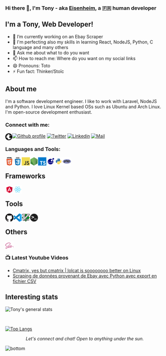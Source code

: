 ### Hi there 👋, I'm Tony - aka [Eisenheim][website], a 🇫🇷 human developer

<!--[![Website](https://img.shields.io/website?label=tonybengue.fr&style=for-the-badge&url=https%3A%2F%2Fcodestackr.com)](https://www.tonybengue.fr)-->
<!--[![Twitter Follow](https://img.shields.io/twitter/follow/tonybengue?color=1DA1F2&logo=twitter&style=for-the-badge)](https://twitter.com/intent/follow?original_referer=https%3A%2F%2Fgithub.com%tonybengue&screen_name=tonybengue)-->

## I'm a Tony, Web Developer!
<!-- - 👯 I’m looking to collaborate on ... -->
<!-- - 🤔 I’m looking for help with ... -->
- 🔭 I’m currently working on an Ebay Scraper
- 🌱 I'm perfecting also my skills in learning React, NodeJS, Python, C language and many others
- 💬 Ask me about what to do you want
- 📫 How to reach me: Where do you want on my social links
- 😄 Pronouns: Toto
- ⚡ Fun fact: Thinker/Stoïc

## About me 
I'm a software development engineer. I like to work with Laravel, NodeJS and Python. I love Linux Kernel based OSs such as Ubuntu and Arch Linux.
I'm open-source development enthusiast.

### Connect with me:
[<img align="left" alt="codeSTACkr.com" width="22px" src="https://raw.githubusercontent.com/iconic/open-iconic/master/svg/globe.svg" />][website]
<!-- [<img align="left" alt="codeSTACkr.com" width="22px" src="https://cdn.jsdelivr.net/npm/simple-icons@v3/icons/youtube.svg" />][youtube] -->
<!-- [<img align="left" alt="codeSTACkr.com" width="22px" src="https://cdn.jsdelivr.net/npm/simple-icons@v3/icons/twitter.svg" />][twitter] -->
<!-- [<img align="left" alt="codeSTACkr.com" width="22px" src="https://cdn.jsdelivr.net/npm/simple-icons@v3/icons/linkedin.svg" />][linkedin] -->
<!-- [<img align="left" alt="codeSTACkr.com" width="22px" src="https://cdn.jsdelivr.net/npm/simple-icons@v3/icons/instagram.svg" />][instagram] -->
[![Github profile](https://img.shields.io/github/followers/tonybengue?label=Follow&style=social)](https://github.com/tonybengue)
[![Twitter](https://img.shields.io/twitter/follow/tonybengue.svg?style=social&label=@tonybengue)](https://twitter.com/tonybengue)
[![Linkedin](https://img.shields.io/badge/-Tony%20Bengu%C3%A9-blue?style=flat-square&logo=linkedin&logoColor=white&link=https://www.linkedin.com/in/tony-bengue/)](https://www.linkedin.com/in/tony-bengue/)
[![Mail](https://img.shields.io/badge/-tonybengue@hotmail.fr-gray?style=flat-square&logo=gmail&logoColor=red&link=)](mailto:tonybengue@hotmail.fr)

[website]: https://tonybengue.fr/
[youtube]: https://www.youtube.com/channel/UCCRzsEHSMQzzsjSWUO7YOyQ?view_as=subscriber
[twitter]: https://twitter.com/tonybengue
[instagram]: https://tonybengue.fr/
[linkedin]: https://www.linkedin.com/in/tony-bengue/
[webdevplaylist]: #

### Languages and Tools:
<img align="left" alt="Html 5" width="26px" src="https://raw.githubusercontent.com/github/explore/80688e429a7d4ef2fca1e82350fe8e3517d3494d/topics/html/html.png" />
<img align="left" alt="Css" width="26px" src="https://raw.githubusercontent.com/github/explore/80688e429a7d4ef2fca1e82350fe8e3517d3494d/topics/css/css.png" />
<img align="left" alt="Javascript" width="26px" src="https://raw.githubusercontent.com/github/explore/80688e429a7d4ef2fca1e82350fe8e3517d3494d/topics/javascript/javascript.png" />
<img align="left" alt="NodeJs" width="26px" src="https://raw.githubusercontent.com/github/explore/80688e429a7d4ef2fca1e82350fe8e3517d3494d/topics/nodejs/nodejs.png" />
<img align="left" alt="Typescript" width="26px" src="https://raw.githubusercontent.com/github/explore/80688e429a7d4ef2fca1e82350fe8e3517d3494d/topics/typescript/typescript.png" />
<img align="left" alt="Lua" width="26px" src="https://raw.githubusercontent.com/github/explore/80688e429a7d4ef2fca1e82350fe8e3517d3494d/topics/lua/lua.png" />
<img align="left" alt="Python" width="26px" src="https://raw.githubusercontent.com/github/explore/80688e429a7d4ef2fca1e82350fe8e3517d3494d/topics/python/python.png" />
<img align="left" alt="PhP" width="26px" src="https://raw.githubusercontent.com/github/explore/80688e429a7d4ef2fca1e82350fe8e3517d3494d/topics/php/php.png" />  

<br />

## Frameworks
<img align="left" alt="Angular" width="26px" src="https://raw.githubusercontent.com/github/explore/80688e429a7d4ef2fca1e82350fe8e3517d3494d/topics/angular/angular.png" />
<img align="left" alt="Angular" width="26px" src="https://raw.githubusercontent.com/github/explore/80688e429a7d4ef2fca1e82350fe8e3517d3494d/topics/react/react.png" />
<br />

## Tools
<img align="left" alt="Github" width="26px" src="https://raw.githubusercontent.com/github/explore/78df643247d429f6cc873026c0622819ad797942/topics/github/github.png" />
<img align="left" alt="Visual Studio Code" width="26px" src="https://raw.githubusercontent.com/github/explore/80688e429a7d4ef2fca1e82350fe8e3517d3494d/topics/visual-studio-code/visual-studio-code.png" />
<img align="left" alt="Vim" width="26px" src="https://raw.githubusercontent.com/github/explore/80688e429a7d4ef2fca1e82350fe8e3517d3494d/topics/vim/vim.png" />
<img align="left" alt="Terminal" width="26px" src="https://raw.githubusercontent.com/github/explore/80688e429a7d4ef2fca1e82350fe8e3517d3494d/topics/terminal/terminal.png" />

<br />

## Others
<img align="left" alt="Sass" width="26px" src="https://raw.githubusercontent.com/github/explore/80688e429a7d4ef2fca1e82350fe8e3517d3494d/topics/sass/sass.png" />

<br />

### 📺 Latest Youtube Videos
<!-- YOUTUBE:START -->
- [Cmatrix, yes but cmatrix | lolcat is soooooooo better on Linux](https://www.youtube.com/watch?v=m6dJCbII3XU)
- [Scraping de données provenant de Ebay avec Python avec export en fichier CSV](https://www.youtube.com/watch?v=JEq49MCab0M)
<!-- YOUTUBE:END -->

<!-- ### 📕 Latest Blog Posts -->
<!-- BLOG-POST-LIST:END -->
<!-- BLOG-POST-LIST:END -->

## Interesting stats
<!-- https://github.com/anuraghazra/github-readme-stats#demo -->
<!-- themes : dark, radical, merko, gruvbox, tokyonight, onedark, cobalt, synthwave, highcontrast, dracula -->
![Tony's general stats](https://github-readme-stats.vercel.app/api?username=tonybengue&show_icons=true&count_private=false&theme=radical)

<br /> 

[![Top Langs](https://github-readme-stats.vercel.app/api/top-langs/?username=tonybengue)](https://github.com/tonybengue)

<p align="center">
  <i>Let's connect and chat! Open to anything under the sun.</i>
  <!-- [![Twitter](https://raw.githubusercontent.com/jayehernandez/jayehernandez/3f5402efef9a0ae89211a6e04609558e862ca616/readme/twitter-fill.svg)](http://google.com.au/) -->
  <!-- <p align="center">
    <a href="https://twitter.com/jayehernandez_" alt="Twitter"><img src="https://raw.githubusercontent.com/jayehernandez/jayehernandez/3f5402efef9a0ae89211a6e04609558e862ca616/readme/twitter-fill.svg"></a>
    <a href="https://www.linkedin.com/in/jayehernandez/" alt="Linkedin"><img src="https://raw.githubusercontent.com/jayehernandez/jayehernandez/3f5402efef9a0ae89211a6e04609558e862ca616/readme/linkedin-fill.svg"></a>
    <a href="mailto:jaye@jayehernandez.com" alt="Contact me"><img src="https://raw.githubusercontent.com/jayehernandez/jayehernandez/3f5402efef9a0ae89211a6e04609558e862ca616/readme/mail-fill.svg"></a>
    <a href="https://jayehernandez.com" alt="My site"><img src="https://raw.githubusercontent.com/jayehernandez/jayehernandez/3f5402efef9a0ae89211a6e04609558e862ca616/readme/external-link-line.svg"></a>
  </p> -->
  <!-- <p align="center">
    <a href="http://hits.dwyl.com/jayehernandez/jayehernandez">
      <img align="center" src="http://hits.dwyl.com/jayehernandez/jayehernandez.svg">
    </a>
  </p> -->
</p>

<img src="https://raw.githubusercontent.com/jayehernandez/jayehernandez/dcd7447c179f5a1131590b6ccba2223e879ab655/readme/bottom.svg" alt="bottom">